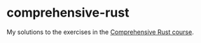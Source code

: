 # comprehensive-rust

My solutions to the exercises in the [Comprehensive Rust course](https://google.github.io/comprehensive-rust).
